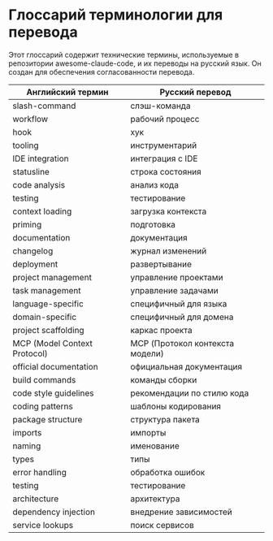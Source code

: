 # Глоссарий терминологии для перевода

Этот глоссарий содержит технические термины, используемые в репозитории awesome-claude-code, и их переводы на русский язык. Он создан для обеспечения согласованности перевода.

| Английский термин | Русский перевод |
|-------------------|-----------------|
| slash-command | слэш-команда |
| workflow | рабочий процесс |
| hook | хук |
| tooling | инструментарий |
| IDE integration | интеграция с IDE |
| statusline | строка состояния |
| code analysis | анализ кода |
| testing | тестирование |
| context loading | загрузка контекста |
| priming | подготовка |
| documentation | документация |
| changelog | журнал изменений |
| deployment | развертывание |
| project management | управление проектами |
| task management | управление задачами |
| language-specific | специфичный для языка |
| domain-specific | специфичный для домена |
| project scaffolding | каркас проекта |
| MCP (Model Context Protocol) | MCP (Протокол контекста модели) |
| official documentation | официальная документация |
| build commands | команды сборки |
| code style guidelines | рекомендации по стилю кода |
| coding patterns | шаблоны кодирования |
| package structure | структура пакета |
| imports | импорты |
| naming | именование |
| types | типы |
| error handling | обработка ошибок |
| testing | тестирование |
| architecture | архитектура |
| dependency injection | внедрение зависимостей |
| service lookups | поиск сервисов |

